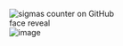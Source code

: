![sigmas counter on GitHub](https://komarev.com/ghpvc/?username=qfart)<br>
face reveal<br>
![image](https://github.com/user-attachments/assets/3bbc471b-8b4a-408e-823c-cea506ff8c81)

